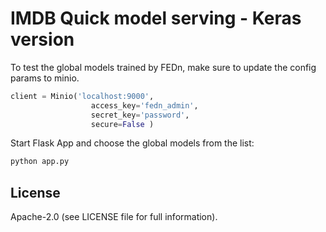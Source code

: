 # IMDB Quick model serving - Keras version
To test the global models trained by FEDn, make sure to update the config params to minio.

```python
client = Minio('localhost:9000',
                  access_key='fedn_admin',
                  secret_key='password',
                  secure=False )
```
Start Flask App and choose the global models from the list:
```bash
python app.py
```
## License
Apache-2.0 (see LICENSE file for full information).